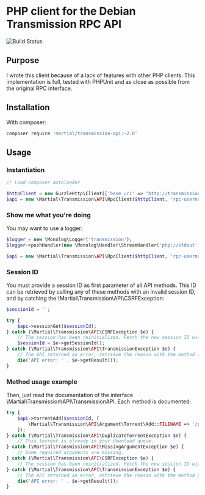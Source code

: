# PHP client for the Debian Transmission RPC API

![Build Status](http://ci.martialgeek.fr/buildStatus/icon?job=transmission-client)

## Purpose

I wrote this client because of a lack of features with other PHP clients. This implementation is full, tested
with PHPUnit and as close as possible from the original RPC interface.

## Installation

With composer:

```sh
composer require 'martial/transmission-api:~2.0'
```

## Usage

### Instantiation

```php
// Load composer autoloader

$httpClient = new GuzzleHttp\Client(['base_uri' => 'http://transmission-server:9091/transmission/rpc']);
$api = new \Martial\Transmission\API\RpcClient($httpClient, 'rpc-username', 'rpc-password');
```

### Show me what you're doing

You may want to use a logger:

```php
$logger = new \Monolog\Logger('transmission');
$logger->pushHandler(new \Monolog\Handler\StreamHandler('php://stdout'));

$api = new \Martial\Transmission\API\RpcClient($httpClient, 'rpc-username', 'rpc-password');
```

### Session ID

You must provide a session ID as first parameter of all API methods. This ID can be retrieved by calling any of
these methods with an invalid session ID, and by catching the \Martial\Transmission\API\CSRFException:

```php
$sessionId = '';

try {
    $api->sessionGet($sessionId);
} catch (\Martial\Transmission\API\CSRFException $e) {
    // The session has been reinitialized. Fetch the new session ID with the method getSessionId().
    $sessionId = $e->getSessionId();
} catch (\Martial\Transmission\API\TransmissionException $e) {
    // The API returned an error, retrieve the reason with the method getResult().
    die('API error: ' . $e->getResult());
}
```

### Method usage example

Then, just read the documentation of the interface \Martial\Transmission\API\TransmissionAPI. Each method is documented:

```php
try {
    $api->torrentAdd($sessionId, [
        \Martial\Transmission\API\Argument\Torrent\Add::FILENAME => '/path/to/the/torrent/file.torrent'
    ]);
} catch (\Martial\Transmission\API\DuplicateTorrentException $e) {
    // This torrent is already in your download queue.
} catch (\Martial\Transmission\API\MissingArgumentException $e) {
    // Some required arguments are missing.
} catch (\Martial\Transmission\API\CSRFException $e) {
    // The session has been reinitialized. Fetch the new session ID with the method getSessionId().
} catch (\Martial\Transmission\API\TransmissionException $e) {
    // The API returned an error, retrieve the reason with the method getResult().
    die('API error: ' . $e->getResult());
}
```
